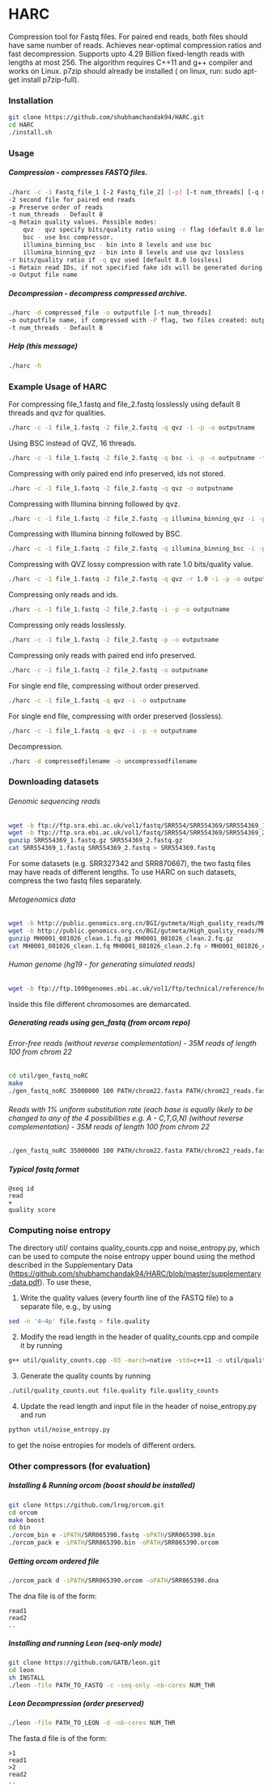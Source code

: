 # HARC

Compression tool for Fastq files. For paired end reads, both files should have same number of reads. Achieves near-optimal compression ratios and fast decompression. Supports upto 4.29 Billion fixed-length reads with lengths at most 256. The algorithm requires C++11 and g++ compiler and works on Linux. p7zip should already be installed ( on linux, run: sudo apt-get install p7zip-full).

### Installation
```bash
git clone https://github.com/shubhamchandak94/HARC.git
cd HARC
./install.sh
```

### Usage
##### Compression - compresses FASTQ files.
```bash
./harc -c -1 Fastq_file_1 [-2 Fastq_file_2] [-p] [-t num_threads] [-q mode] [-r qvz_ratio] [-i] -o outputfile
-2 second file for paired end reads
-p Preserve order of reads
-t num_threads - Default 8
-q Retain quality values. Possible modes:
	qvz - qvz specify bits/quality ratio using -r flag (default 8.0 lossless)
	bsc - use bsc compressor. 
	illumina_binning_bsc - bin into 8 levels and use bsc
	illumina_binning_qvz - bin into 8 levels and use qvz lossless
-r bits/quality ratio if -q qvz used [default 8.0 lossless]
-i Retain read IDs, if not specified fake ids will be generated during decompression
-o Output file name
```

##### Decompression - decompress compressed archive.
```bash
./harc -d compressed_file -o outputfile [-t num_threads]
-o outputfile name, if compressed with -P flag, two files created: outputfile.1 and outputfile.2. If quality is not retained, FASTA file is produced.
-t num_threads - Default 8
```

##### Help (this message)
```bash
./harc -h
```

### Example Usage of HARC
For compressing file_1.fastq and file_2.fastq losslessly using default 8 threads and qvz for qualities.
```bash
./harc -c -1 file_1.fastq -2 file_2.fastq -q qvz -i -p -o outputname
```
Using BSC instead of QVZ, 16 threads.
```bash
./harc -c -1 file_1.fastq -2 file_2.fastq -q bsc -i -p -o outputname -t 16
```
Compressing with only paired end info preserved, ids not stored.
```bash
./harc -c -1 file_1.fastq -2 file_2.fastq -q qvz -o outputname
```
Compressing with Illumina binning followed by qvz.
```bash
./harc -c -1 file_1.fastq -2 file_2.fastq -q illumina_binning_qvz -i -p -o outputname
```
Compressing with Illumina binning followed by BSC.
```bash
./harc -c -1 file_1.fastq -2 file_2.fastq -q illumina_binning_bsc -i -p -o outputname
```
Compressing with QVZ lossy compression with rate 1.0 bits/quality value.
```bash
./harc -c -1 file_1.fastq -2 file_2.fastq -q qvz -r 1.0 -i -p -o outputname
```
Compressing only reads and ids.
```bash
./harc -c -1 file_1.fastq -2 file_2.fastq -i -p -o outputname
```
Compressing only reads losslessly.
```bash
./harc -c -1 file_1.fastq -2 file_2.fastq -p -o outputname
```
Compressing only reads with paired end info preserved.
```bash
./harc -c -1 file_1.fastq -2 file_2.fastq -o outputname
```
For single end file, compressing without order preserved.
```bash
./harc -c -1 file_1.fastq -q qvz -i -o outputname
```
For single end file, compressing with order preserved (lossless).
```bash
./harc -c -1 file_1.fastq -q qvz -i -p -o outputname
```
Decompression.
```bash
./harc -d compressedfilename -o uncompressedfilename
```

### Downloading datasets
###### Genomic sequencing reads
```bash
wget -b ftp://ftp.sra.ebi.ac.uk/vol1/fastq/SRR554/SRR554369/SRR554369_1.fastq.gz
wget -b ftp://ftp.sra.ebi.ac.uk/vol1/fastq/SRR554/SRR554369/SRR554369_2.fastq.gz
gunzip SRR554369_1.fastq.gz SRR554369_2.fastq.gz
cat SRR554369_1.fastq SRR554369_2.fastq > SRR554369.fastq
```

For some datasets (e.g. SRR327342 and SRR870667), the two fastq files may have reads of different lengths. To use HARC on such datasets, compress the two fastq files separately.

###### Metagenomics data
```bash
wget -b http://public.genomics.org.cn/BGI/gutmeta/High_quality_reads/MH0001/081026/MH0001_081026_clean.1.fq.gz
wget -b http://public.genomics.org.cn/BGI/gutmeta/High_quality_reads/MH0001/081026/MH0001_081026_clean.2.fq.gz
gunzip MH0001_081026_clean.1.fq.gz MH0001_081026_clean.2.fq.gz
cat MH0001_081026_clean.1.fq MH0001_081026_clean.2.fq > MH0001_081026_clean.fq
```

###### Human genome (hg19 - for generating simulated reads)
```bash
wget -b ftp://ftp.1000genomes.ebi.ac.uk/vol1/ftp/technical/reference/human_g1k_v37.fasta.gz
```

Inside this file different chromosomes are demarcated.

##### Generating reads using gen_fastq (from orcom repo)
###### Error-free reads (without reverse complementation) - 35M reads of length 100 from chrom 22
```bash
cd util/gen_fastq_noRC
make
./gen_fastq_noRC 35000000 100 PATH/chrom22.fasta PATH/chrom22_reads.fastq
```

###### Reads with 1% uniform substitution rate (each base is equally likely to be changed to any of the 4 possibilities e.g. A - C,T,G,N) (without reverse complementation) - 35M reads of length 100 from chrom 22
```bash
./gen_fastq_noRC 35000000 100 PATH/chrom22.fasta PATH/chrom22_reads.fastq -e
```

##### Typical fastq format
```
@seq id
read
+
quality score
```

### Computing noise entropy
The directory util/ contains quality_counts.cpp and noise_entropy.py, which can be used to compute the noise entropy upper bound using the method described in the Supplementary Data (https://github.com/shubhamchandak94/HARC/blob/master/supplementary-data.pdf). To use these, 
1. Write the quality values (every fourth line of the FASTQ file) to a separate file, e.g., by using 
```bash
sed -n '4~4p' file.fastq > file.quality
```
2. Modify the read length in the header of quality_counts.cpp and compile it by running
```bash
g++ util/quality_counts.cpp -O3 -march=native -std=c++11 -o util/quality_counts.out
```
3. Generate the quality counts by running
```bash
./util/quality_counts.out file.quality file.quality_counts
```
4. Update the read length and input file in the header of noise_entropy.py and run 
```bash
python util/noise_entropy.py
``` 
to get the noise entropies for models of different orders.

### Other compressors (for evaluation)

##### Installing & Running orcom (boost should be installed)
```bash
git clone https://github.com/lrog/orcom.git
cd orcom
make boost
cd bin
./orcom_bin e -iPATH/SRR065390.fastq -oPATH/SRR065390.bin
./orcom_pack e -iPATH/SRR065390.bin -oPATH/SRR065390.orcom
```

##### Getting orcom ordered file
```bash
./orcom_pack d -iPATH/SRR065390.orcom -oPATH/SRR065390.dna
```

The dna file is of the form:
```
read1
read2
..
```

##### Installing and running Leon (seq-only mode)
```bash
git clone https://github.com/GATB/leon.git
cd leon
sh INSTALL
./leon -file PATH_TO_FASTQ -c -seq-only -nb-cores NUM_THR
```

##### Leon Decompression (order preserved)
```bash
./leon -file PATH_TO_LEON -d -nb-cores NUM_THR
```

The fasta.d file is of the form:
```
>1
read1
>2
read2
..
```

<!---

##### Some python packages
```
sudo pip install distance
sudo pip install biopython
sudo pip install joblib
```

##### Running Proposed tool (noiseless)
First set the parameters at the top of the files.
```
g++ reordernoiseless.cpp -std=c++11 -o a.out
./a.out
python encodernoiseless.py
xz -k outfiles
```

##### Running Proposed tool (noisy)
First set the parameters at the top of the files.
```
g++ reordernoisy.cpp -std=c++11 -o a.out
./a.out
python encodernoisy.py
xz -k outfiles
```

##### Decompressing (noisy)
First set the parameters at the top of the files.
```
python decodernoisy.py
```
##### Using Google sparsehashmap
###### Installing
```
git clone https://github.com/sparsehash/sparsehash.git
cd sparsehash
./configure
sudo make install
```

###### Using
In the code replace 
```cpp
#include<unordered_map>
```
by
```cpp
#include<sparsehash/sparse_hash_map>
```
and replace the data type
```cpp
std::unordered_map<>
```
by
```cpp
google::sparse_hash_map<>
```
There should be no need to change anything else. However note that sparsehashmap does not seem to work with bitset as the index. One way to get around this (if the index length is not too large) is to use the bitset::to_ulong function.
-->

<!--

##### Running Python code
```
python matchsortnoisy8.py
python packernoisy2.py
```
##### Calculating Number of Hard reads
```
grep 0 -o read_flag.txt | wc -l
```

##### Converting Fastq file to dna file (needed for our code)
```
sed -n '2~4p' SRR065390.fastq > SRR065390.dna &
```



##### Removing reads containing 'N' (python code)
```python
fout = open('SRR065390_clean.dna','w')
with open('SRR065390.dna','r') as f:
  for line in f:
     if 'N' not in line:
          fout.write(line)
```


##### Converting dna file to fastq file (with fake seq id and quality scores) (python code)
```python
fout = open('SRR065390_clean.fastq','w')
with open('SRR065390_clean.dna','r') as f:
  for line in f:
    fout.write('@\n'+line+'+\n'+line)
```

##### Calculating Number of Singleton reads (i.e. 00's in the flag file) 
```
tr -cs 0 '\012' < read_flag.txt | awk '/00/{n += length - 1}; END {print n+0}'
```
##### Generating reads using gen_fastq (from orcom repo)
###### Error-free reads (without reverse complementation) - 35M reads of length 100 from chrom 22
```
cd gen_fastq_noRC
make
./gen_fastq_noRC 35000000 100 PATH/chrom22.fasta PATH/chrom22_reads.fastq
```

###### Reads with 1% uniform substitution rate (each base is equally likely to be changed to any of the 4 possibilities e.g. A - C,T,G,N) (without reverse complementation) - 35M reads of length 100 from chrom 22
```
./gen_fastq_noRC 35000000 100 PATH/chrom22.fasta PATH/chrom22_reads.fastq -e
```


##### C++ files
These are the more important files in the C++ folder. For the other files, see comments on top of those files. Note that the noisy files are currently unable to handle reads with N. Also read length is assumed to be constant for all codes.
###### Noiseless and no RC
1. matchsort2.cpp - reordering, parameters - matchlen, maxmatch. Generates outfile with reordered reads.

###### Noisy
1. matchsort3.cpp - v1 reordering described in the report. Tries to find mathces to the current read (no clean reference). Parameters - numdict, dictionary indices, maxmatch, thresh. Generates three files: outfile which has the reordered reads (some of which reverse complemented), outfileRC which has flags (0/1) to tell if the read has been reverse complemented, outfileflag which has the flags (0/1) to tell if the read is matched or not. This information helps packernoisy2_noN.py and packernoisy4_noN.py
2. matchsort6.cpp - has a recovery step after the reordering which tries to place the singleton reads before a matching read. thresh2 is the threshold for this second stage process. Other parameters and output files are same as matchsort3.
3. matchsort7.cpp - v2 reordering described in the report. Uses majority-based reference read for the reordering. Parameters and output files are same as matchsort3

##### Python files
These are the more important files in the python folder. For the other files, see comments on top of those files. Note that the some of the noisy files can handle reads with N. Also read length is assumed to be constant for all codes.
###### Noiseless and no RC
1. matchsort.py - reordering, parameters - matchlen, maxmatch. Generates outfile with reordered reads.
2. packer.py - encoding, takes infile with reordered reads and generates outfile_seq and outfile_flag. Parameter - maxmatch, neg (whether we want to look for matches with opposite shift as well.

###### Noisy for real data
1. matchpacknoisyRC.py - v2 reordering described in the report along with encoding. Uses majority-based reference read for the reordering. Parameters - numdict, dictionary indices, maxmatch, thresh. Directly generates encoding in the form of five files - outfile_seq, outfile_flag, outfile_rev, outfile_noise and outfile_noisepos. Works with reads containing N.
3. packernoisy2.py - encoding for reordered reads as described in report (uses reference). Input - infile containing reordered reads. Parameters - thresh, maxmatch. The reordering should generate the reverse complement flags separately, this does not consider RC. Produces 4 files - outfile_seq, outfile_flag, outfile_noise and outfile_noisepos. The current implementation is slow (due to findmajority function), see packernoisy2_noN.py for faster implementation.
4. packernoisy2_parallel.py - Parallel implementation of packernoisy2.py using joblib library - see comments on top of file. Leaves a blank line in each output file after each thread. Extra parameter - numthreads. Still slower than packernoisy2_noN.py.
5. packernoisy4.py - Similar to packernoisy2.py except to encoding of noise. Instead of storing the noisy base, we store cyclic shift using 1,2,3 or 4 (note that N is also a possibility). See function encodenoise for the exact encoding.

###### Encoders for C++ generated reordering (no reads with N)
1. packernoisy2_noN.py - Similar to packernoisy2.py but can't handle reads with N. Also an extra input file is needed - infile_flag which contains the flags (0/1 - unmatched/matched) produced by the C++ codes (matchsort3,6,7.cpp). Much faster than packernoisy2.py due to the flag file and the better written findmajority function.
2. packernoisy4_noN.py - Similar to packernoisy4.py but can't handle reads with N. Also an extra input file is needed - infile_flag which contains the flags (0/1 - unmatched/matched) produced by the C++ codes (matchsort3,6,7.cpp). Much faster than packernoisy4.py due to the flag file and the better written findmajority function.

###### Reordering for noisy simulated data without RC
1. matchsortnoisy2.py - Similar to v1 reordering described in the report. Tries to find matches to the current read (no clean reference). 4 dictionaries. Parameters - matchlen, maxmatch, thresh. Produces outfile with reordered reads. Works with reads containing N.
2. matchsortnoisy8.py - Similar to v2 reordering described in the report. Tries to find matches to the clean reference. 5 dictionaries. Parameters - matchlen, maxmatch, thresh. Produces outfile with reordered reads. Works with reads containing N.
-->
